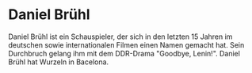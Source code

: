 # Daniel Brühl

Daniel Brühl ist ein Schauspieler, der sich in den letzten 15 Jahren im deutschen sowie internationalen Filmen einen Namen gemacht hat. Sein Durchbruch gelang ihm mit dem DDR-Drama "Goodbye, Lenin!". Daniel Brühl hat Wurzeln in Bacelona.
